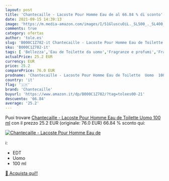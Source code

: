 ```yaml
---
layout: post
title: 'Chantecaille - Lacoste Pour Homme Eau de al 66.84 % di sconto'
date: 2021-09-15 14:39:13
image: 'https://m.media-amazon.com/images/I/51GluscuOiL._SL500_._SL400_.jpg'
comments: true
category: ofertas
author: 'tole.es'
slug: 'B000C1Z782-it Chantecaille - Lacoste Pour Homme Eau de Toilette Uomo 100 ml'
sku: 'B000C1Z782-it'
tags: [ 'Bellezza','Eau de Toilette da uomo','Fragranze e profumi','Fragranze e profumi da uomo','chantecaille', ]
actualPrice: 25.2 EUR
currency: EUR
price: 25.2
comparePrice: 76.0 EUR
prodname: 'Chantecaille - Lacoste Pour Homme Eau de Toilette  Uomo  100 ml'
country: 'it'
flag: '🇮🇹'
brand: 'Chantecaille'
buyurl: 'https://www.amazon.it/dp/B000C1Z782/?tag=tolees00-21'
descuento: '66.84'
average: '25.2'
---
```


Puoi trovare [Chantecaille - Lacoste Pour Homme Eau de Toilette  Uomo  100 ml](https://www.amazon.it/dp/B000C1Z782/?tag=tolees00-21) con il prezzo 25.2 EUR (originale: 76.0 EUR) 66.84 % sconto qui:

[![Chantecaille - Lacoste Pour Homme Eau de](https://m.media-amazon.com/images/I/51GluscuOiL._SL500_._SL400_.jpg)](https://www.amazon.it/dp/B000C1Z782/?tag=tolees00-21)

ℹ️:

- EDT
- Uomo
- 100 ml

[🛒 Acquista qui!!](https://www.amazon.it/dp/B000C1Z782/?tag=tolees00-21)
